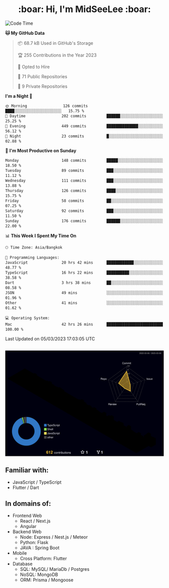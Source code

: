 <h1 align="center"> :boar: Hi, I'm MidSeeLee :boar:</h1>
 
<!--START_SECTION:waka-->
![Code Time](http://img.shields.io/badge/Code%20Time-397%20hrs%2011%20mins-blue)

**🐱 My GitHub Data** 

> 📦 68.7 kB Used in GitHub's Storage 
 > 
> 🏆 255 Contributions in the Year 2023
 > 
> 💼 Opted to Hire
 > 
> 📜 71 Public Repositories 
 > 
> 🔑 9 Private Repositories 
 > 
**I'm a Night 🦉** 

```text
🌞 Morning                126 commits         ████░░░░░░░░░░░░░░░░░░░░░   15.75 % 
🌆 Daytime                202 commits         ██████░░░░░░░░░░░░░░░░░░░   25.25 % 
🌃 Evening                449 commits         ██████████████░░░░░░░░░░░   56.12 % 
🌙 Night                  23 commits          █░░░░░░░░░░░░░░░░░░░░░░░░   02.88 % 
```
📅 **I'm Most Productive on Sunday** 

```text
Monday                   148 commits         █████░░░░░░░░░░░░░░░░░░░░   18.50 % 
Tuesday                  89 commits          ███░░░░░░░░░░░░░░░░░░░░░░   11.12 % 
Wednesday                111 commits         ███░░░░░░░░░░░░░░░░░░░░░░   13.88 % 
Thursday                 126 commits         ████░░░░░░░░░░░░░░░░░░░░░   15.75 % 
Friday                   58 commits          ██░░░░░░░░░░░░░░░░░░░░░░░   07.25 % 
Saturday                 92 commits          ███░░░░░░░░░░░░░░░░░░░░░░   11.50 % 
Sunday                   176 commits         ██████░░░░░░░░░░░░░░░░░░░   22.00 % 
```


📊 **This Week I Spent My Time On** 

```text
🕑︎ Time Zone: Asia/Bangkok

💬 Programming Languages: 
JavaScript               20 hrs 42 mins      ████████████░░░░░░░░░░░░░   48.77 % 
TypeScript               16 hrs 22 mins      ██████████░░░░░░░░░░░░░░░   38.58 % 
Dart                     3 hrs 38 mins       ██░░░░░░░░░░░░░░░░░░░░░░░   08.58 % 
JSON                     49 mins             ░░░░░░░░░░░░░░░░░░░░░░░░░   01.96 % 
Other                    41 mins             ░░░░░░░░░░░░░░░░░░░░░░░░░   01.62 % 

💻 Operating System: 
Mac                      42 hrs 26 mins      █████████████████████████   100.00 % 
```


 Last Updated on 05/03/2023 17:03:05 UTC
<!--END_SECTION:waka-->

##

![](./profile-3d-contrib/profile-night-rainbow.svg)

## Familiar with:
- JavaScript / TypeScript
- Flutter / Dart

## In domains of:
- Frontend Web
  - React / Next.js
  - Angular
- Backend Web
  - Node: Express / Nest.js / Meteor
  - Python: Flask
  - JAVA : Spring Boot
- Mobile
  - Cross Platform: Flutter
- Database
  - SQL: MySQL/ MariaDb / Postgres
  - NoSQL: MongoDB
  - ORM: Prisma / Mongoose
